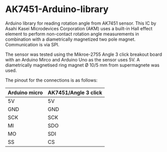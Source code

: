 # AK7451-Arduino-library
Arduino library for reading rotation angle from AK7451 sensor. This IC by Asahi Kasei Microdevices Corporation (AKM) uses a built-in Hall effect element to perform non-contact rotation angle measurements in combination with a diametrically magnetized two pole magnet.
Communication is via SPI.

The sensor was tested using the Mikroe-2755 Angle 3 click breakout board with an Arduino Mirco and Arduino Uno as the sensor uses 5V. A diametrically magnetised ring magnet Ø 10/5 mm from supermagnete was used.

The pinout for the connections is as follows: 

| Arduino micro            | AK7451/Angle 3 click |
| ------------------------ | -------------------- |
| 5V   | 5V  | 
| GND  | GND | 
| SCK  | SCK |
| MI   | SDO |
| MO   | SDI | 
| SS   | CS  |
